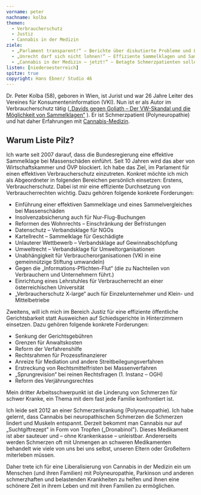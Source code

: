 ```yaml
---
vorname: peter
nachname: kolba
themen:
  - Verbraucherschutz
  - Justiz
  - Cannabis in der Medizin
ziele:
  - „Parlament transparent!“ – Berichte über diskutierte Probleme und Lösungen transparent in „leichter Sprache“ öffentlich darstellen
  - „Unrecht darf sich nicht lohnen!“ – Effiziente Sammelklagen und Sammelvergleiche bei Massenschäden, Abschöpfung des Unrechtsgewinnes.
  - „Cannabis in der Medizin – jetzt!“ – Betagte Schmerzpatienten sollen nicht noch Jahre auf eine liberalisierte Anwendung von Cannabis gegen ihre Schmerzen und Muskelkrämpfe (MS) warten müssen.
listen: [niederoesterreich]
spitze: true
copyright: Hans Ebner/ Studio 46
---
```


Dr. Peter Kolba (58), geboren in Wien, ist Jurist und war 26 Jahre Leiter des Vereines für Konsumenteninformation (VKI). Nun ist er als Autor im Verbraucherschutz tätig ([„Davids gegen Goliath – Der VW-Skandal und die Möglichkeit von Sammelklagen“](www.davids-gegen-goliath.at) ). Er ist Schmerzpatient (Polyneuropathie) und hat daher Erfahrungen mit [Cannabis-Medizin](www.himko.at).

## Warum Liste Pilz?

Ich warte seit 2007 darauf, dass die Bundesregierung eine effektive Sammelklage bei Massenschäden einführt. Seit 10 Jahren wird das aber von Wirtschaftskammer und ÖVP blockiert. Ich habe das Ziel, im Parlament für einen effektiven Verbraucherschutz einzutreten. Konkret möchte ich mich als Abgeordneter in folgenden Bereichen persönlich einsetzen: Erstens, Verbraucherschutz. Dabei ist mir eine effiziente Durchsetzung von Verbraucherrechten wichtig. Dazu gehören folgende konkrete Forderungen:

* Einführung einer effektiven Sammelklage und eines Sammelvergleiches bei Massenschäden
* Insolvenzabsicherung auch für Nur-Flug-Buchungen
* Reformen des Wohnrechts – Einschränkung der Befristungen
* Datenschutz – Verbandsklage für NGOs
* Kartellrecht – Sammelklage für Geschädigte
* Unlauterer Wettbewerb – Verbandsklage auf Gewinnabschöpfung
* Umweltrecht – Verbandsklage für Umweltorganisationen
* Unabhängigkeit für Verbraucherorganisationen (VKI in eine gemeinnützige Stiftung umwandeln)
* Gegen die „Informations-Pflichten-Flut“ (die zu Nachteilen von Verbrauchern und Unternehmern führt.)
* Einrichtung eines Lehrstuhles für Verbraucherrecht an einer  österreichischen Universität
* „Verbraucherschutz X-large“ auch für Einzelunternehmer und Klein- und Mittelbetriebe 

Zweitens, will ich mich im Bereich Justiz für eine effiziente öffentliche Gerichtsbarkeit statt Ausweichen auf Schiedsgerichte in Hinterzimmern einsetzen. Dazu gehören folgende konkrete Forderungen:

* Senkung der Gerichtsgebühren
* Grenzen für Anwaltskosten
* Reform der Verfahrenshilfe
* Rechtsrahmen für Prozessfinanzierer
* Anreize für Mediation und andere Streitbeilegungsverfahren
* Erstreckung von Rechtsmittelfristen bei Massenverfahren
* „Sprungrevision“ bei reinen Rechtsfragen (1. Instanz – OGH)
* Reform des Verjährungsrechtes

Mein dritter Arbeitsschwerpunkt ist die Linderung von Schmerzen für schwer Kranke, ein Thema mit dem fast jede Familie konfrontiert ist.

Ich leide seit 2012 an einer Schmerzerkrankung (Polyneuropathie). Ich habe gelernt, dass Cannabis bei neuropathischen Schmerzen die Schmerzen lindert und Muskeln entspannt. Derzeit bekommt man Cannabis nur auf „Suchtgiftrezept" in Form von Tropfen („Dronabinol"). Dieses Medikament ist aber sauteuer und – ohne Krankenkasse – unleistbar. Andererseits werden Schmerzen oft mit Unmengen an schweren Medikamenten behandelt wie viele von uns bei uns selbst, unseren Eltern oder Großeltern miterleben müssen.

Daher trete ich für eine Liberalisierung von Cannabis in der Medizin ein um Menschen (und ihren Familien) mit Polyneuropathie, Parkinson und anderen schmerzhaften und belastenden Krankheiten zu helfen und ihnen eine schönere Zeit in ihrem Leben und mit ihren Familien zu ermöglichen.